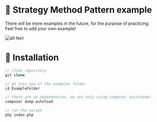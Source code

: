 # 📃 Strategy Method Pattern example

There will be more examples in the future, for the purpose of practicing. Feel free to add your own example!

![alt text](https://sourcemaking.com/files/v2/content/patterns/Strategy_example1.png?id=b05d13f6be48239d8199)

# 🔧 Installation

```php
// clone repository
git clone

// go into one of the examples folder
cd ExampleFolder

// there are no dependencies, we are only using composer autoloader.
composer dump-autoload

// run the script
php index.php
```
